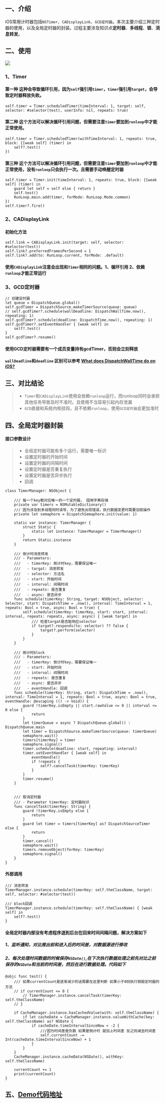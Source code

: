 
## 一、介绍
	
iOS常用计时器包括`NSTimer`、`CADisplayLink`、`GCD定时器`。本次主要介绍三种定时器的使用，以及全局定时器的封装。过程主要涉及知识点**定时器**、**多线程**、**锁**、**消息转发**。
    
## 二、使用
![](https://p6-juejin.byteimg.com/tos-cn-i-k3u1fbpfcp/2abaa990259d40f8a41e459cf484c20c~tplv-k3u1fbpfcp-zoom-1.image)
    
    
### 1、Timer

#### 第一种 这种会导致循环引用，因为`self`强引用`timer`，`timer`强引用`target`，会导致定时器释放失败。

```
self.timer = Timer.scheduledTimer(timeInterval: 1, target: self, selector: #selector(test), userInfo: nil, repeats: true)
```

#### 第二种 这个方法可以解决循环引用问题，但需要注意`timer`要加到`runloop`中才能正常使用。
```
self.timer = Timer.scheduledTimer(withTimeInterval: 1, repeats: true, block: {[weak self] (timer) in
    self?.test()
})
```

#### 第三种 这个方法可以解决循环引用问题，但需要注意`timer`要加到`runloop`中才能正常使用，没有`runloop`只会执行一次。且需要手动唤醒定时器
```
self.timer = Timer.init(timeInterval: 1, repeats: true, block: {[weak self] (timer) in
    guard let self = self else { return }
    self.test()
    RunLoop.main.add(timer, forMode: RunLoop.Mode.common)
})
self.timer?.fire()
```

### 2、CADisplayLink

#### 初始化方法
```
self.link = CADisplayLink.init(target: self, selector: #selector(test))
self.link?.preferredFramesPerSecond = 1
self.link?.add(to: RunLoop.current, forMode: .default)
```
#### 使用`CADisplayLink`注意会出现和`Timer`相同的问题。1、循环引用 2、依赖`runloop`才能正常运行


### 3、GCD定时器

```
// 创建定时器
let queue = DispatchQueue.global()
self.gcdTimer = DispatchSource.makeTimerSource(queue: queue)
// self.gcdTimer?.schedule(wallDeadline: DispatchWallTime.now(), repeating: 1)
self.gcdTimer?.schedule(deadline: DispatchTime.now(), repeating: 1)
self.gcdTimer?.setEventHandler { [weak self] in
	self?.test()
}
self.gcdTimer?.resume()
```

#### 使用GCD定时器需要有一个成员变量持有gcdTimer，否则会立刻释放
#### `wallDeadline`和`deadline` 区别可以参考 [What does DispatchWallTime do on iOS?](https://stackoverflow.com/questions/51863940/what-does-dispatchwalltime-do-on-ios)


## 三、对比结论

>* `Timer`和`CADisplayLink`使用会依赖`runloop`运行，而runloop同时会承担其他任务导致及时不准时。且使用不当容易引起内存泄漏
>* `GCD`直接和系统内核挂钩，且不依赖`runloop`，使用`GCD定时器`会更加准时


## 四、全局定时器封装

#### 接口参数设计
>* 全局定时器可能有多个运行，需要唯一标识
>* 设置定时器的开始时间
>* 设置定时器的间隔时间
>* 设置定时器是否重复执行
>* 设置定时器是否异步执行
>* 回调

```
class TimerManager: NSObject {
	
    /// 每一个key都对应唯一的一个定时器， 固用字典存储
    private var timers = NSMutableDictionary()
    /// 因为涉及到多线程同时读写，为了避免出现错误，执行数据变更时需要加锁操作
    private let semaphore = DispatchSemaphore.init(value: 1)

    static var instance: TimerManager {
        struct Static {
            static let instance: TimerManager = TimerManager()
        }
        return Static.instance
    }

    /// 倒计时消息转发
    /// - Parameters:
    ///   - timerKey: 倒计时key，需要保证唯一
    ///   - targat: 消息转发
    ///   - selector: 方法名
    ///   - start: 开始时间
    ///   - interval: 间隔时间
    ///   - repeats: 是否重复
    ///   - async: 是否异步
    func schedule(timerKey: String, targat: NSObject, selector: Selector, start: DispatchTime = .now(), interval: TimeInterval = 1, repeats: Bool = true, async: Bool = true) {
        self.schedule(timerKey: timerKey, start: start, interval: interval, repeats: repeats, async: async) { [weak targat] in
            /// 检查targat是否能响应selector
            if targat?.responds(to: selector) ?? false {
                targat?.perform(selector)
            }
        }
    }

    /// 倒计时block
    /// - Parameters:
    ///   - timerKey: 倒计时key，需要保证唯一
    ///   - start: 开始时间
    ///   - interval: 间隔时间
    ///   - repeats: 是否重复
    ///   - async: 是否异步
    ///   - eventHandle: 回调
    func schedule(timerKey: String, start: DispatchTime = .now(), interval: TimeInterval = 1, repeats: Bool = true, async: Bool = true, eventHandle: @escaping (() -> Void)) {
        guard !timerKey.isEmpty || start.rawValue <= 0 || interval <= 0 else {
            return
        }
        let timerQueue = async ? DispatchQueue.global() : DispatchQueue.main
        let timer = DispatchSource.makeTimerSource(queue: timerQueue)
        semaphore.wait()
        timers[timerKey] = timer
        semaphore.signal()
        timer.schedule(deadline: start, repeating: interval)
        timer.setEventHandler { [weak self] in
            eventHandle()
            if !repeats {
                self?.cancelTask(timerKey: timerKey)
            }
        }
        timer.resume()
    }


    /// 取消定时器
    /// - Parameter timerKey: 定时器标识
    func cancelTask(timerKey: String) {
        guard !timerKey.isEmpty else {
            return
        }
        guard let timer = timers[timerKey] as? DispatchSourceTimer else {
            return
        }
        timer.cancel()
        semaphore.wait()
        timers.removeObject(forKey: timerKey)
        semaphore.signal()
    }
}

```

#### 外部调用
```
/// 消息转发
TimerManager.instance.schedule(timerKey: self.theClassName, targat: self, selector: #selector(test))

/// block回调
TimerManager.instance.schedule(timerKey: self.theClassName) { [weak self] in
	self?.test()
}
```
#### 全局定时器内部没有考虑程序退到后台在回来时间间隔问题，解决方案如下
##### 1、监听通知，对比推出前和进入后的时间差，对数据源进行修改
##### 2、每次处理时间数据的时候保存`NSDate()`,在下次执行数据处理之前先对比之前保存的`NSDate`和当前的时间差，然后在进行数据处理。代码如下
```
@objc func test() {
	/// 如果currentCount是逐渐减少的话需要在这里判断 如果小于0则执行销毁定时器的方法
    // if currentCount <= 0 {
    	// TimerManager.instance.cancelTask(timerKey: self.theClassName)
    // }

	if CacheManager.instance.hasCachedValue(with: self.theClassName) {
		if let cacheDate = CacheManager.instance.valueWithCache(key: self.theClassName) as? NSDate {
            if cacheDate.timeIntervalSinceNow < -2 {
                ///因为时间差是负数 如果是倒计时 就加上时间差 反之则减去时间差
                self.currentCount -= Int(cacheDate.timeIntervalSinceNow) + 1
            }
        }
    }
    CacheManager.instance.cacheData(NSDate(), withKey: self.theClassName)

    currentCount += 1
    print(currentCount)
}
```

## 五、[Demo代码地址](https://github.com/ZhenKaiJia/Timer)









